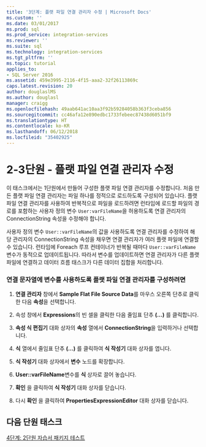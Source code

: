 ```yaml
---
title: '3단계: 플랫 파일 연결 관리자 수정 | Microsoft Docs'
ms.custom: ''
ms.date: 03/01/2017
ms.prod: sql
ms.prod_service: integration-services
ms.reviewer: ''
ms.suite: sql
ms.technology: integration-services
ms.tgt_pltfrm: ''
ms.topic: tutorial
applies_to:
- SQL Server 2016
ms.assetid: 459e3995-2116-4f15-aaa2-32f26113869c
caps.latest.revision: 20
author: douglaslMS
ms.author: douglasl
manager: craigg
ms.openlocfilehash: 49aab641ac10aa3f92b59284058b363f3ceba856
ms.sourcegitcommit: cc46afa12e890edbc1733febeec87438d6051bf9
ms.translationtype: HT
ms.contentlocale: ko-KR
ms.lasthandoff: 06/12/2018
ms.locfileid: "35402925"
---
```

# <a name="lesson-2-3---modifying-the-flat-file-connection-manager"></a>2-3단원 - 플랫 파일 연결 관리자 수정
이 태스크에서는 1단원에서 만들어 구성한 플랫 파일 연결 관리자를 수정합니다. 처음 만든 플랫 파일 연결 관리자는 파일 하나를 정적으로 로드하도록 구성되어 있습니다. 플랫 파일 연결 관리자를 사용하여 반복적으로 파일을 로드하려면 런타임에 로드할 파일의 경로를 포함하는 사용자 정의 변수 `User:varFileName`을 허용하도록 연결 관리자의 ConnectionString 속성을 수정해야 합니다.  
  
사용자 정의 변수 `User::varFileName`의 값을 사용하도록 연결 관리자를 수정하여 해당 관리자의 ConnectionString 속성을 채우면 연결 관리자가 여러 플랫 파일에 연결할 수 있습니다. 런타임에 Foreach 루프 컨테이너가 반복될 때마다 `User::varFileName` 변수가 동적으로 업데이트됩니다. 따라서 변수를 업데이트하면 연결 관리자가 다른 플랫 파일에 연결하고 데이터 흐름 태스크가 다른 데이터 집합을 처리합니다.  
  
### <a name="to-configure-the-flat-file-connection-manager-to-use-a-variable-for-the-connection-string"></a>연결 문자열에 변수를 사용하도록 플랫 파일 연결 관리자를 구성하려면  
  
1.  **연결 관리자** 창에서 **Sample Flat File Source Data**를 마우스 오른쪽 단추로 클릭한 다음 **속성**을 선택합니다.  
  
2.  속성 창에서 **Expressions**의 빈 셀을 클릭한 다음 줄임표 단추 **(…)** 를 클릭합니다.  
  
3.  **속성 식 편집기** 대화 상자의 **속성** 열에서 **ConnectionString**을 입력하거나 선택합니다.  
  
4.  **식** 열에서 줄임표 단추 **(…)** 를 클릭하여 **식 작성기** 대화 상자를 엽니다.  
  
5.  **식 작성기** 대화 상자에서 **변수** 노드를 확장합니다.  
  
6.  **User::varFileName**변수를 **식** 상자로 끌어 놓습니다.  
  
7.  **확인** 을 클릭하여 **식 작성기** 대화 상자를 닫습니다.  
  
8.  다시 **확인** 을 클릭하여 **PropertiesExpressionEditor** 대화 상자를 닫습니다.  
  
## <a name="next-lesson-task"></a>다음 단원 태스크  
[4단계: 2단원 자습서 패키지 테스트](../integration-services/lesson-2-4-testing-the-lesson-2-tutorial-package.md)  
  
  
  
